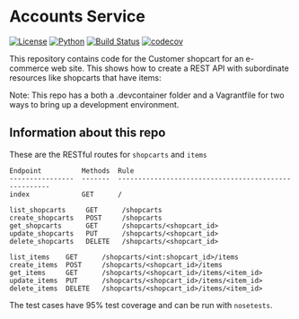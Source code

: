 # Accounts Service

[![License](https://img.shields.io/badge/License-Apache_2.0-blue.svg)](https://opensource.org/licenses/Apache-2.0)
[![Python](https://img.shields.io/badge/Language-Python-blue.svg)](https://python.org/)
[![Build Status](https://github.com/CSCI-GA-2820-SP23-001/shopcarts/actions/workflows/tdd.yml/badge.svg)](https://github.com/CSCI-GA-2820-SP23-001/shopcarts/actions)
[![codecov](https://codecov.io/gh/CSCI-GA-2820-SP23-001/shopcarts/branch/master/graph/badge.svg?token=73d49566)](https://codecov.io/gh/CSCI-GA-2820-SP23-001/shopcarts)

This repository contains  code for the Customer shopcart for an e-commerce web site. This shows how to create a REST API with subordinate resources like shopcarts that have items:

Note: This repo has a both a .devcontainer folder and a Vagrantfile for two ways to bring up a development environment.

## Information about this repo
These are the RESTful routes for `shopcarts` and `items`
```
Endpoint          Methods  Rule
----------------  -------  -----------------------------------------------------
index             GET      /

list_shopcarts     GET      /shopcarts
create_shopcarts   POST     /shopcarts
get_shopcarts      GET      /shopcarts/<shopcart_id>
update_shopcarts   PUT      /shopcarts/<shopcart_id>
delete_shopcarts   DELETE   /shopcarts/<shopcart_id>

list_items    GET      /shopcarts/<int:shopcart_id>/items
create_items  POST     /shopcarts/<shopcart_id>/items
get_items     GET      /shopcarts/<shopcart_id>/items/<item_id>
update_items  PUT      /shopcarts/<shopcart_id>/items/<item_id>
delete_items  DELETE   /shopcarts/<shopcart_id>/items/<item_id>
```

The test cases have 95% test coverage and can be run with `nosetests`.
